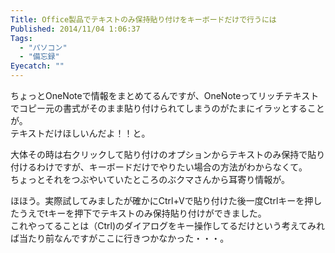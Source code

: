 ```yaml
---
Title: Office製品でテキストのみ保持貼り付けをキーボードだけで行うには
Published: 2014/11/04 1:06:37
Tags:
  - "パソコン"
  - "備忘録"
Eyecatch: ""
---
```

ちょっとOneNoteで情報をまとめてるんですが、OneNoteってリッチテキストでコピー元の書式がそのまま貼り付けられてしまうのがたまにイラッとすることが。  
テキストだけほしいんだよ！！と。

大体その時は右クリックして貼り付けのオプションからテキストのみ保持で貼り付けるわけですが、キーボードだけでやりたい場合の方法がわからなくて。  
ちょっとそれをつぶやいていたところのぶクマさんから耳寄り情報が。


<?# Twitter 529302067832033282 /?>


ほほう。実際試してみましたが確かにCtrl+Vで貼り付けた後一度Ctrlキーを押したうえでtキーを押下でテキストのみ保持貼り付けができました。    
これやってることは（Ctrl)のダイアログをキー操作してるだけという考えてみれば当たり前なんですがここに行きつかなかった・・・。